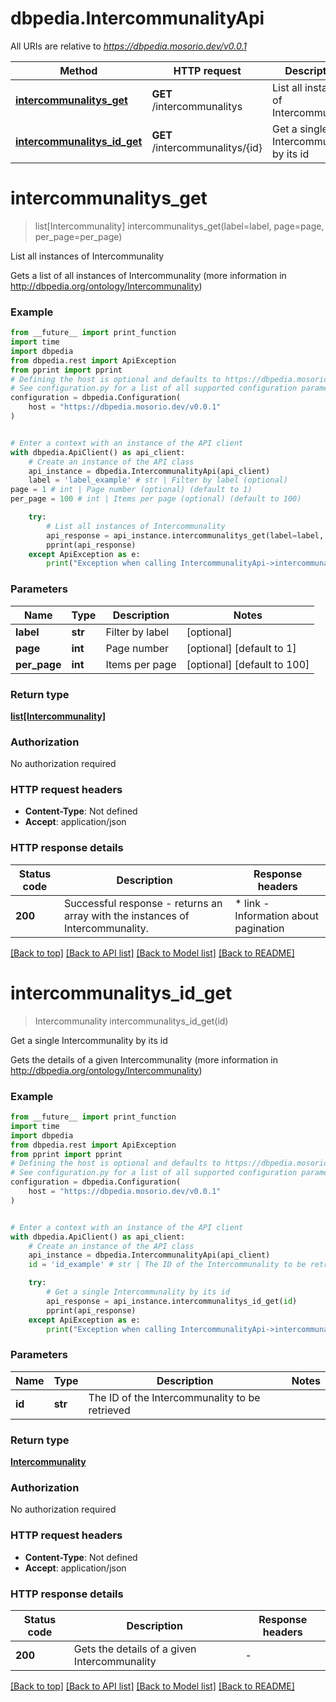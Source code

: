 # dbpedia.IntercommunalityApi

All URIs are relative to *https://dbpedia.mosorio.dev/v0.0.1*

Method | HTTP request | Description
------------- | ------------- | -------------
[**intercommunalitys_get**](IntercommunalityApi.md#intercommunalitys_get) | **GET** /intercommunalitys | List all instances of Intercommunality
[**intercommunalitys_id_get**](IntercommunalityApi.md#intercommunalitys_id_get) | **GET** /intercommunalitys/{id} | Get a single Intercommunality by its id


# **intercommunalitys_get**
> list[Intercommunality] intercommunalitys_get(label=label, page=page, per_page=per_page)

List all instances of Intercommunality

Gets a list of all instances of Intercommunality (more information in http://dbpedia.org/ontology/Intercommunality)

### Example

```python
from __future__ import print_function
import time
import dbpedia
from dbpedia.rest import ApiException
from pprint import pprint
# Defining the host is optional and defaults to https://dbpedia.mosorio.dev/v0.0.1
# See configuration.py for a list of all supported configuration parameters.
configuration = dbpedia.Configuration(
    host = "https://dbpedia.mosorio.dev/v0.0.1"
)


# Enter a context with an instance of the API client
with dbpedia.ApiClient() as api_client:
    # Create an instance of the API class
    api_instance = dbpedia.IntercommunalityApi(api_client)
    label = 'label_example' # str | Filter by label (optional)
page = 1 # int | Page number (optional) (default to 1)
per_page = 100 # int | Items per page (optional) (default to 100)

    try:
        # List all instances of Intercommunality
        api_response = api_instance.intercommunalitys_get(label=label, page=page, per_page=per_page)
        pprint(api_response)
    except ApiException as e:
        print("Exception when calling IntercommunalityApi->intercommunalitys_get: %s\n" % e)
```

### Parameters

Name | Type | Description  | Notes
------------- | ------------- | ------------- | -------------
 **label** | **str**| Filter by label | [optional] 
 **page** | **int**| Page number | [optional] [default to 1]
 **per_page** | **int**| Items per page | [optional] [default to 100]

### Return type

[**list[Intercommunality]**](Intercommunality.md)

### Authorization

No authorization required

### HTTP request headers

 - **Content-Type**: Not defined
 - **Accept**: application/json

### HTTP response details
| Status code | Description | Response headers |
|-------------|-------------|------------------|
**200** | Successful response - returns an array with the instances of Intercommunality. |  * link - Information about pagination <br>  |

[[Back to top]](#) [[Back to API list]](../README.md#documentation-for-api-endpoints) [[Back to Model list]](../README.md#documentation-for-models) [[Back to README]](../README.md)

# **intercommunalitys_id_get**
> Intercommunality intercommunalitys_id_get(id)

Get a single Intercommunality by its id

Gets the details of a given Intercommunality (more information in http://dbpedia.org/ontology/Intercommunality)

### Example

```python
from __future__ import print_function
import time
import dbpedia
from dbpedia.rest import ApiException
from pprint import pprint
# Defining the host is optional and defaults to https://dbpedia.mosorio.dev/v0.0.1
# See configuration.py for a list of all supported configuration parameters.
configuration = dbpedia.Configuration(
    host = "https://dbpedia.mosorio.dev/v0.0.1"
)


# Enter a context with an instance of the API client
with dbpedia.ApiClient() as api_client:
    # Create an instance of the API class
    api_instance = dbpedia.IntercommunalityApi(api_client)
    id = 'id_example' # str | The ID of the Intercommunality to be retrieved

    try:
        # Get a single Intercommunality by its id
        api_response = api_instance.intercommunalitys_id_get(id)
        pprint(api_response)
    except ApiException as e:
        print("Exception when calling IntercommunalityApi->intercommunalitys_id_get: %s\n" % e)
```

### Parameters

Name | Type | Description  | Notes
------------- | ------------- | ------------- | -------------
 **id** | **str**| The ID of the Intercommunality to be retrieved | 

### Return type

[**Intercommunality**](Intercommunality.md)

### Authorization

No authorization required

### HTTP request headers

 - **Content-Type**: Not defined
 - **Accept**: application/json

### HTTP response details
| Status code | Description | Response headers |
|-------------|-------------|------------------|
**200** | Gets the details of a given Intercommunality |  -  |

[[Back to top]](#) [[Back to API list]](../README.md#documentation-for-api-endpoints) [[Back to Model list]](../README.md#documentation-for-models) [[Back to README]](../README.md)

